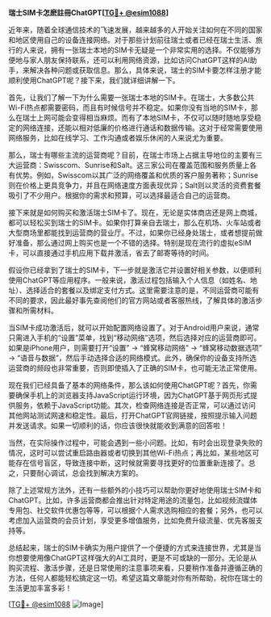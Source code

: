 **瑞士SIM卡怎麽註冊ChatGPT[[TG💪+ @esim1088](https://t.me/s/esim1088)]**

近年来，随着全球通信技术的飞速发展，越来越多的人开始关注如何在不同的国家和地区使用自己的设备连接网络。对于那些计划前往瑞士或者已经在瑞士生活、旅行的人来说，拥有一张瑞士本地的SIM卡无疑是一个非常实用的选择。不仅能够方便地与家人朋友保持联系，还可以利用网络资源，比如访问ChatGPT这样的AI助手，来解决各种问题或获取信息。那么，具体来说，瑞士的SIM卡要怎样注册才能顺利使用ChatGPT呢？接下来，我们就详细讲解一下。

首先，让我们了解一下为什么需要一张瑞士本地的SIM卡。在瑞士，大多数公共Wi-Fi热点都需要密码，而且有时候信号并不稳定。如果你没有当地的SIM卡，那么在瑞士上网可能会变得相当麻烦。而有了本地SIM卡，不仅可以随时随地享受稳定的网络连接，还能以相对低廉的价格进行通话和数据传输。这对于经常需要使用网络服务，比如在线学习、工作沟通或者娱乐休闲的人来说尤为重要。

那么，瑞士有哪些主流的运营商呢？目前，在瑞士市场上占据主导地位的主要有三大运营商：Swisscom、Sunrise和Salt。这三家公司在覆盖范围和服务质量上各有优势。例如，Swisscom以其广泛的网络覆盖和优质的客户服务著称；Sunrise则在价格上更具竞争力，并且在网络速度方面表现优异；Salt则以灵活的资费套餐吸引了不少用户。根据你的需求和预算，可以选择最适合自己的运营商。

接下来就是如何购买和激活瑞士SIM卡了。现在，无论是实体商店还是网上商城，都可以轻松买到瑞士的SIM卡。如果你打算亲自去瑞士，那么在机场、火车站或者大型商场里都能找到运营商的营业厅。不过，如果你已经身处瑞士，或者想提前做好准备，那么通过网上购买也是一个不错的选择。特别是现在流行的虚拟eSIM卡，可以直接通过手机应用下载并激活，省去了邮寄等待的时间。

假设你已经拿到了瑞士的SIM卡，下一步就是激活它并设置好相关参数，以便顺利使用ChatGPT等应用程序。一般来说，激活过程包括输入个人信息（如姓名、地址）、选择适合的套餐以及绑定支付方式。这里需要注意的是，不同运营商可能有不同的要求，因此最好事先查阅他们的官方网站或者客服热线，了解具体的激活步骤和所需材料。

当SIM卡成功激活后，就可以开始配置网络设置了。对于Android用户来说，通常只需进入手机的“设置”菜单，找到“移动网络”选项，然后选择对应的运营商即可。如果是iPhone用户，则需要打开“设置” -> “蜂窝移动网络” -> “蜂窝移动数据选项” -> “语音与数据”，然后手动选择合适的网络模式。此外，确保你的设备支持所选运营商的频段也非常重要，否则即使插入了正确的SIM卡，也可能无法正常使用。

现在我们已经具备了基本的网络条件，那么该如何使用ChatGPT呢？首先，你需要确保手机上的浏览器支持JavaScript运行环境，因为ChatGPT基于网页形式提供服务，依赖于JavaScript功能。其次，检查网络连接是否正常，可以通过访问其他网站测试网速和稳定性。最后，打开ChatGPT官网链接，按照提示输入问题并发送请求。如果一切顺利的话，你应该很快就能收到满意的回答啦！

当然，在实际操作过程中，可能会遇到一些小问题。比如，有时会出现登录失败的情况，这时可以尝试重启路由器或者切换到其他Wi-Fi热点；再比如，某些地区可能存在信号盲区，导致连接中断，这时候就需要寻找更好的位置重新连接了。总之，只要耐心调试，总会找到解决方案的。

除了上述常规方法外，还有一些额外的小技巧可以帮助你更好地使用瑞士SIM卡和ChatGPT。比如，许多运营商都会推出针对特定用途的流量包，比如视频流媒体专用包、社交软件优惠包等等，可以根据个人需求选购相应的套餐；另外，也可以考虑加入运营商的会员计划，享受更多增值服务，比如免费升级流量、优先客服支持等。

总结起来，瑞士的SIM卡确实为用户提供了一个便捷的方式来连接世界，尤其是当你想要使用像ChatGPT这样强大的AI工具时，更是不可或缺的一部分。无论是从购买流程、激活步骤，还是日常使用的注意事项来看，只要稍作准备并遵循正确的方法，任何人都能轻松搞定这一切。希望这篇文章能对你有所帮助，祝你在瑞士的生活更加丰富多彩！

[[TG💪+ @esim1088](https://t.me/s/esim1088) ![Image](https://i.postimg.cc/4NQfJmqS/Snipaste-2025-05-13-00-14-12.png)]
